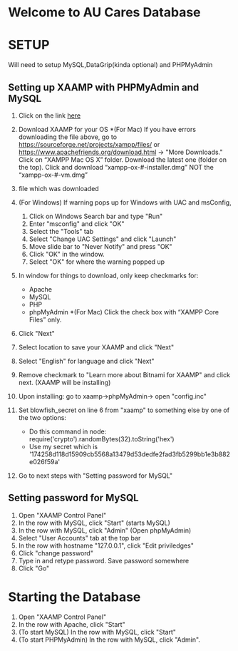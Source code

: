 # Welcome to AU Cares Database

# SETUP
Will need to setup MySQL,DataGrip(kinda optional) and PHPMyAdmin

## Setting up XAAMP with PHPMyAdmin and MySQL

1. Click on the link [here](https://www.apachefriends.org/index.html)
1. Download XAAMP for your OS 
    *(For Mac) If you have errors downloading the file above, go to https://sourceforge.net/projects/xampp/files/ or https://www.apachefriends.org/download.html          -> "More Downloads." Click on “XAMPP Mac OS X” folder. Download the latest one (folder on the top). Click and download “xampp-ox-#-installer.dmg” NOT the            “xampp-ox-#-vm.dmg”
1. file which was downloaded
1. (For Windows) If warning pops up for Windows with UAC and msConfig,
    1. Click on Windows Search bar and type "Run"
    1. Enter "msconfig" and click "OK"
    1. Select the "Tools" tab
    1. Select "Change UAC Settings" and click "Launch"
    1. Move slide bar to "Never Notify" and press "OK"
    1. Click "OK" in the window.
    1. Select "OK" for where the warning popped up
    
1. In window for things to download, only keep checkmarks for:
    * Apache
    * MySQL
    * PHP
    * phpMyAdmin
        *(For Mac) Click the check box with “XAMPP Core Files” only. 
1. Click "Next"
1. Select location to save your XAAMP and click "Next"
1. Select "English" for language and click "Next"
1. Remove checkmark to "Learn more about Bitnami for XAAMP" and click next. (XAAMP will be installing)
1. Upon installing: go to xaamp->phpMyAdmin-> open "config.inc"
1. Set blowfish_secret on line 6 from "xaamp" to something else by one of the two options:
    * Do this command in node: require('crypto').randomBytes(32).toString('hex')
    * Use my secret which is '174258d118d15909cb5568a13479d53dedfe2fad3fb5299bb1e3b882e026f59a'

1. Go to next steps with "Setting password for MySQL"


## Setting password for MySQL

1. Open "XAAMP Control Panel"
1. In the row with MySQL, click "Start" (starts MySQL)
1. In the row with MySQL, click "Admin" (Open phpMyAdmin)
1. Select "User Accounts" tab at the top bar
1. In the row with hostname "127.0.0.1", click "Edit priviledges"
1. Click "change password"
1. Type in and retype password. Save password somewhere
1. Click "Go"

# Starting the Database

1. Open "XAAMP Control Panel"
1. In the row with Apache, click "Start"
1. (To start MySQL) In the row with MySQL, click "Start"
1. (To start PHPMyAdmin) In the row with MySQL, click "Admin".


